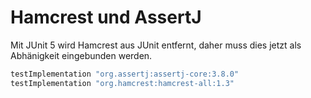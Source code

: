 # Hamcrest und AssertJ

Mit JUnit 5 wird Hamcrest aus JUnit entfernt, daher muss dies jetzt als Abhänigkeit eingebunden werden.

```groovy
testImplementation "org.assertj:assertj-core:3.8.0"
testImplementation "org.hamcrest:hamcrest-all:1.3"

```
